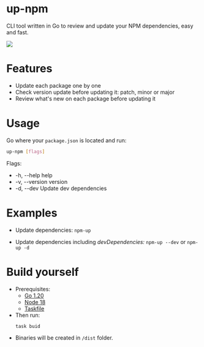 # up-npm

CLI tool written in Go to review and update your NPM dependencies, easy and fast.

![](https://i.imgur.com/8AUJFVb.png)


# Features

- Update each package one by one
- Check version update before updating it: patch, minor or major
- Review what's new on each package before updating it


# Usage

Go where your `package.json` is located and run:

```bash
up-npm [flags]
```

Flags:

- -h, --help      help
- -v, --version   version
- -d, --dev       Update dev dependencies



# Examples

- Update dependencies:
`npm-up`

- Update dependencies including _devDependencies:_
`npm-up --dev` or `npm-up -d`



# Build yourself

- Prerequisites:
  - [Go 1.20](https://go.dev/doc/install)
  - [Node 18](https://nodejs.org/en/download)
  - [Taskfile](https://taskfile.dev)
- Then run:
	```bash
	task buid
	```
- Binaries will be created in `/dist` folder.
